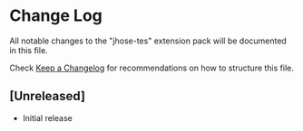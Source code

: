 # Change Log

All notable changes to the "jhose-tes" extension pack will be documented in this file.

Check [Keep a Changelog](http://keepachangelog.com/) for recommendations on how to structure this file.

## [Unreleased]

- Initial release
